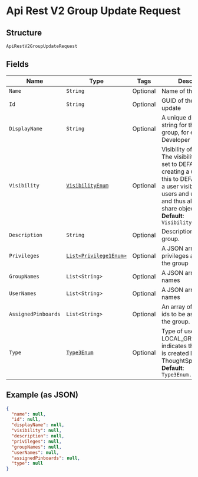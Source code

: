 
# Api Rest V2 Group Update Request

## Structure

`ApiRestV2GroupUpdateRequest`

## Fields

| Name | Type | Tags | Description | Getter | Setter |
|  --- | --- | --- | --- | --- | --- |
| `Name` | `String` | Optional | Name of the user group | String getName() | setName(String name) |
| `Id` | `String` | Optional | GUID of the group to update | String getId() | setId(String id) |
| `DisplayName` | `String` | Optional | A unique display name string for the user group, for example, Developer group. | String getDisplayName() | setDisplayName(String displayName) |
| `Visibility` | [`VisibilityEnum`](/doc/models/visibility-enum.md) | Optional | Visibility of the user. The visibility attribute is set to DEFAULT when creating a user. Setting this to DEFAULT makes a user visible to other users and user groups, and thus allows them to share objects<br>**Default**: `VisibilityEnum.DEFAULT` | VisibilityEnum getVisibility() | setVisibility(VisibilityEnum visibility) |
| `Description` | `String` | Optional | Description text for the group. | String getDescription() | setDescription(String description) |
| `Privileges` | [`List<Privilege1Enum>`](/doc/models/privilege-1-enum.md) | Optional | A JSON array of privileges assigned to the group | List<Privilege1Enum> getPrivileges() | setPrivileges(List<Privilege1Enum> privileges) |
| `GroupNames` | `List<String>` | Optional | A JSON array of group names | List<String> getGroupNames() | setGroupNames(List<String> groupNames) |
| `UserNames` | `List<String>` | Optional | A JSON array of user names | List<String> getUserNames() | setUserNames(List<String> userNames) |
| `AssignedPinboards` | `List<String>` | Optional | An array of pinboard ids to be assigned to the group. | List<String> getAssignedPinboards() | setAssignedPinboards(List<String> assignedPinboards) |
| `Type` | [`Type3Enum`](/doc/models/type-3-enum.md) | Optional | Type of user group. LOCAL_GROUP indicates that the user is created locally in the ThoughtSpot system.<br>**Default**: `Type3Enum.LOCAL_GROUP` | Type3Enum getType() | setType(Type3Enum type) |

## Example (as JSON)

```json
{
  "name": null,
  "id": null,
  "displayName": null,
  "visibility": null,
  "description": null,
  "privileges": null,
  "groupNames": null,
  "userNames": null,
  "assignedPinboards": null,
  "type": null
}
```

